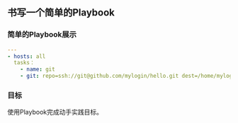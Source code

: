 ## 书写一个简单的Playbook

### 简单的Playbook展示

```yaml
---
- hosts: all
  tasks：
    - name: git
    - git: repo=ssh://git@github.com/mylogin/hello.git dest=/home/mylogin/hello
```


### 目标

使用Playbook完成动手实践目标。
